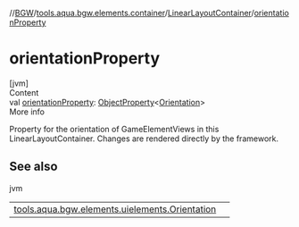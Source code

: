 //[BGW](../../../index.md)/[tools.aqua.bgw.elements.container](../index.md)/[LinearLayoutContainer](index.md)/[orientationProperty](orientation-property.md)



# orientationProperty  
[jvm]  
Content  
val [orientationProperty](orientation-property.md): [ObjectProperty](../../tools.aqua.bgw.observable/-object-property/index.md)<[Orientation](../../tools.aqua.bgw.elements.uielements/-orientation/index.md)>  
More info  


Property for the orientation of GameElementViews in this LinearLayoutContainer. Changes are rendered directly by the framework.



## See also  
  
jvm  
  
| | |
|---|---|
| <a name="tools.aqua.bgw.elements.container/LinearLayoutContainer/orientationProperty/#/PointingToDeclaration/"></a>[tools.aqua.bgw.elements.uielements.Orientation](../../tools.aqua.bgw.elements.uielements/-orientation/index.md)| <a name="tools.aqua.bgw.elements.container/LinearLayoutContainer/orientationProperty/#/PointingToDeclaration/"></a>|
  
  




